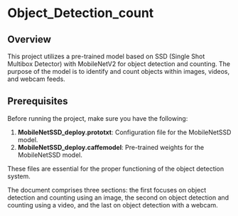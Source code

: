 # Object_Detection_count

## Overview

This project utilizes a pre-trained model based on SSD (Single Shot Multibox Detector) with MobileNetV2 for object detection and counting. The purpose of the model is to identify and count objects within images, videos, and webcam feeds.

## Prerequisites

Before running the project, make sure you have the following:

1. **MobileNetSSD_deploy.prototxt**: Configuration file for the MobileNetSSD model.
2. **MobileNetSSD_deploy.caffemodel**: Pre-trained weights for the MobileNetSSD model.

These files are essential for the proper functioning of the object detection system.

The document comprises three sections: the first focuses on object detection and counting using an image, the second on object detection and counting using a video, and the last on object detection with a webcam.

